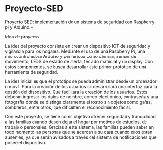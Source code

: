 # Proyecto-SED
Proyecto SED: implementación de un sistema de seguridad con Raspberry pi y Arduino.+

Idea de proyecto

La idea del proyecto consiste en crear un dispositivo IOT de seguridad y vigilancia para los hogares. Mediante el uso de una Raspberry Pi, una microcontroladora Arduino y periféricos como cámara, sensor de movimiento, LEDS de estado de alerta, teclado matricial y un display. Con estos componentes, se busca desarrollar este primer prototipo de una herramienta de seguridad. 

La idea inicial es que el prototipo se pueda administrar desde un ordenador o móvil.
Para la creación de los usuarios se desarrollará una interfaz para la gestión del dispositivo. Que facilitara la creación de los usuarios. Estos deberán ingresar los datos de nombre, correo electrónico, contraseña y una fotografía dónde se distinga claramente el rostro sin objetos como gafas, sombreros, entre otros, que dificulten el reconocimiento facial.

Con este proyecto, se tiene como objetivo ofrecer seguridad y tranquilidad a las familias cuando deben dejar el hogar por motivos de estudios, de trabajo o personales. Gracias a este sistema, las familias pueden saber en todo momento las personas que se acercan a su casa cuando ellos están ausentes, ya que serán avisados a través del sistema de notificaciones que posee el dispositivo.
